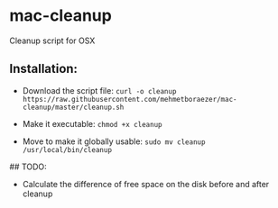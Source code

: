 # mac-cleanup
	
Cleanup script for OSX

## Installation:

* Download the script file:
`curl -o cleanup https://raw.githubusercontent.com/mehmetboraezer/mac-cleanup/master/cleanup.sh`

* Make it executable:
`chmod +x cleanup`

* Move to make it globally usable:
`sudo mv cleanup /usr/local/bin/cleanup`

## TODO:

* Calculate the difference of free space on the disk before and after cleanup

